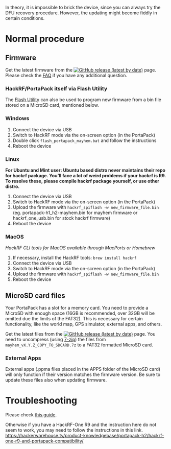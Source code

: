 In theory, it is impossible to brick the device, since you can always try the DFU recovery procedure. However, the updating might become fiddly in certain conditions.

# Normal procedure

## Firmware
Get the latest firmware from the [![GitHub release (latest by date)](https://img.shields.io/github/v/release/eried/portapack-mayhem?label=Releases&style=social)](https://github.com/eried/portapack-mayhem/releases/latest) page. Please check the [FAQ](https://github.com/eried/portapack-mayhem#frequently-asked-questions) if you have any additional question.

### HackRF/PortaPack itself via Flash Utility

The [Flash Utility](https://github.com/eried/portapack-mayhem/wiki/Flash-Utility) can also be used to program new firmware from a bin file stored on a MicroSD card, mentioned below.

### Windows

1. Connect the device via USB
2. Switch to HackRF mode via the on-screen option (in the PortaPack)
3. Double click `flash_portapack_mayhem.bat` and follow the instructions
4. Reboot the device

### Linux

**For Ubuntu and Mint user: Ubuntu based distro never maintains their repo for hackrf package. You’ll face a lot of weird problems if your hackrf is R9.**
**To resolve these, please compile hackrf package yourself, or use other distro.**

1. Connect the device via USB
2. Switch to HackRF mode via the on-screen option (in the PortaPack)
3. Upload the firmware with `hackrf_spiflash -w new_firmware_file.bin` (eg. portapack-h1_h2-mayhem.bin for mayhem firmware or hackrf_one_usb.bin for stock hackrf firmware)
4. Reboot the device

### MacOS

_HackRF CLI tools for MacOS available through MacPorts or Homebrew_

1. If necessary, install the HackRF tools: `brew install hackrf`
2. Connect the device via USB
3. Switch to HackRF mode via the on-screen option (in the PortaPack)
4. Upload the firmware with `hackrf_spiflash -w new_firmware_file.bin` 
5. Reboot the device

## MicroSD card files

Your PortaPack has a slot for a memory card. You need to provide a MicroSD with enough space (16GB is recommended, over 32GB will be omitted due the limits of the FAT32). This is necessary for certain functionality, like the world map, GPS simulator, external apps, and others. 

Get the latest files from the [![GitHub release (latest by date)](https://img.shields.io/github/v/release/eried/portapack-mayhem?label=Releases&style=social)](https://github.com/eried/portapack-mayhem/releases/latest) page. You need to uncompress (using [7-zip](https://www.7-zip.org/download.html)) the files from `mayhem_vX.Y.Z_COPY_TO_SDCARD.7z` to a FAT32 formatted MicroSD card. 

### External Apps

External apps (.ppma files placed in the APPS folder of the MicroSD card) will only function if their version matches the firmware version. Be sure to update these files also when updating firmware.

# Troubleshooting

Please check [this guide](Update-firmware-troubleshooting).

Otherwise if you have a HackRF-One R9 and the instruction here do not seem to work, you may need to follow the instructions in this link.
https://hackerwarehouse.tv/product-knowledgebase/portapack-h2/hackrf-one-r9-and-portapack-compatibility/